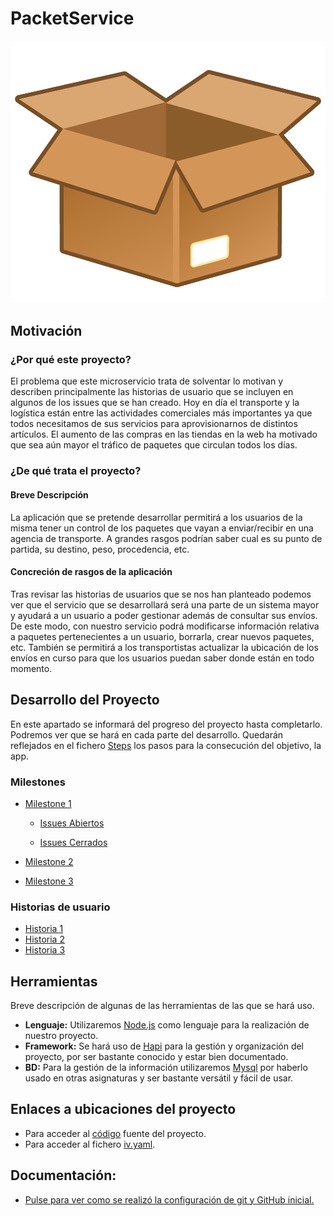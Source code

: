 # PacketService

![](/docs/images/box.png)

## Motivación

### ¿Por qué este proyecto?

El problema que este microservicio trata de solventar lo motivan y describen principalmente las historias de usuario que se incluyen en algunos de los issues que se han creado.
Hoy en día el transporte y la logística están entre las actividades comerciales más importantes ya que todos necesitamos de sus servicios para aprovisionarnos de distintos artículos. El aumento de las compras en las tiendas en la web ha motivado que sea aún mayor el tráfico de paquetes que circulan todos los días.

### ¿De qué trata el proyecto?

####  Breve Descripción
La aplicación que se pretende desarrollar permitirá a los usuarios de la misma tener un control de los paquetes que vayan a enviar/recibir en una agencia de transporte. A grandes rasgos podrían saber cual es su punto de partida, su destino, peso, procedencia, etc.

#### Concreción de rasgos de la aplicación
Tras revisar las historias de usuarios que se nos han planteado podemos ver que el servicio que se desarrollará será una parte de un sistema mayor y ayudará a un usuario a poder gestionar además de consultar sus envíos. De este modo, con nuestro servicio podrá modificarse información relativa a paquetes pertenecientes a un usuario, borrarla, crear nuevos paquetes, etc. También se permitirá a los transportistas actualizar la ubicación de los envíos en curso para que los usuarios puedan saber donde están en todo momento.

## Desarrollo del Proyecto

En este apartado se informará del progreso del proyecto hasta completarlo. Podremos ver que se hará en cada parte del desarrollo. Quedarán reflejados en el fichero [Steps](docs/Steps.md) los pasos para la consecución del objetivo, la app.

### Milestones

- [Milestone 1](https://github.com/XDavid1999/PacketService/milestone/1) 
    - [Issues Abiertos](https://github.com/XDavid1999/PacketService/milestone/1?closed=0) 

    - [Issues Cerrados](https://github.com/XDavid1999/PacketService/milestone/1?closed=1) 

- [Milestone 2](https://github.com/XDavid1999/PacketService/milestone/2) 
- [Milestone 3](https://github.com/XDavid1999/PacketService/milestone/3) 


### Historias de usuario

- [Historia 1](https://github.com/XDavid1999/PacketService/issues/3) 
- [Historia 2](https://github.com/XDavid1999/PacketService/issues/4) 
- [Historia 3](https://github.com/XDavid1999/PacketService/issues/5) 

## Herramientas

Breve descripción de algunas de las herramientas de las que se hará uso.

-  **Lenguaje:** Utilizaremos [Node.js](https://nodejs.org/) como lenguaje para la realización de nuestro proyecto.
-  **Framework:** Se hará uso de [Hapi](https://hapi.dev/) para la gestión y organización del proyecto, por ser bastante conocido y estar bien documentado.
-  **BD:** Para la gestión de la información utilizaremos [Mysql](https://www.mysql.com/) por haberlo usado en otras asignaturas y ser bastante versátil y fácil de usar.

## Enlaces a ubicaciones del proyecto

- Para acceder al [código](https://github.com/XDavid1999/PacketService/tree/master/src) fuente del proyecto.
- Para acceder al fichero [iv.yaml](https://github.com/XDavid1999/PacketService/blob/master/iv.yaml).

## Documentación:

- [Pulse para ver como se realizó la configuración de git y GitHub inicial.](docs/Configuración.md)